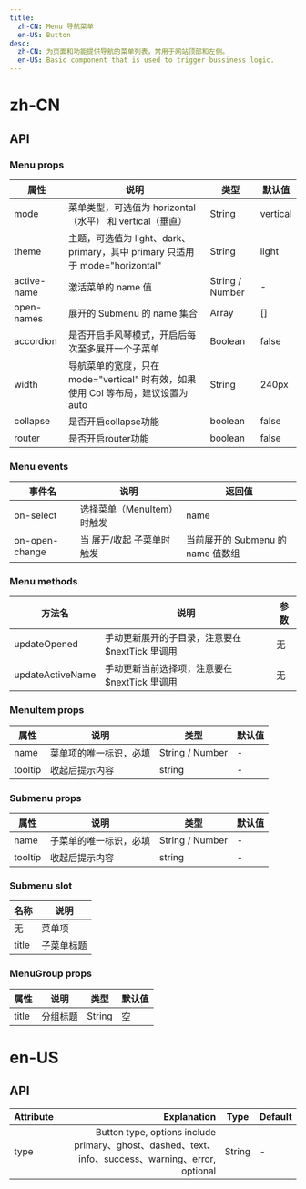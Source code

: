 ```yaml
---
title:
  zh-CN: Menu 导航菜单
  en-US: Button
desc:
  zh-CN: 为页面和功能提供导航的菜单列表，常用于网站顶部和左侧。
  en-US: Basic component that is used to trigger bussiness logic.
---
```



# zh-CN

## API

### Menu props
| 属性 |说明 |类型 |默认值 |
| --- |--- |--- |--- |
| mode |菜单类型，可选值为 horizontal（水平） 和 vertical（垂直） |String |vertical |
| theme |主题，可选值为 light、dark、primary，其中 primary 只适用于 mode="horizontal" |String |light |
| active-name |激活菜单的 name 值 |String / Number |- |
| open-names |展开的 Submenu 的 name 集合 |Array |[] |
| accordion |是否开启手风琴模式，开启后每次至多展开一个子菜单 |Boolean |false |
| width |导航菜单的宽度，只在 mode="vertical" 时有效，如果使用 Col 等布局，建议设置为 auto |String |240px |
| collapse | 是否开启collapse功能 | boolean | false |
| router | 是否开启router功能 | boolean | false |

### Menu events

| 事件名 |说明 |返回值 |
| --- |--- |--- |
| on-select |选择菜单（MenuItem）时触发 |name |
| on-open-change |当 展开/收起 子菜单时触发 |当前展开的 Submenu 的 name 值数组 |

### Menu methods

| 方法名 |说明 |参数 |
| --- |--- |--- |
| updateOpened |手动更新展开的子目录，注意要在 $nextTick 里调用 |无 |
| updateActiveName |手动更新当前选择项，注意要在 $nextTick 里调用 |无 |

### MenuItem props

| 属性 |说明 |类型 |默认值 |
| --- |--- |--- |--- |
| name |菜单项的唯一标识，必填 |String / Number |- |
| tooltip | 收起后提示内容 | string |  -   |
### Submenu props

| 属性 |说明 |类型 |默认值 |
| --- |--- |--- |--- |
| name |子菜单的唯一标识，必填 |String / Number |- |
| tooltip | 收起后提示内容 | string |  -   |
### Submenu slot

| 名称 |说明 |
| --- |--- |
| 无 |菜单项 |
| title |子菜单标题 |

### MenuGroup props

| 属性 |说明 |类型 |默认值 |
| --- |--- |--- |--- |
| title |分组标题 |String |空 |

# en-US

## API
| Attribute        | Explanation    |  Type  | Default|
| --------   | -----:   | ---- | ---- |
| type        | Button type, options include primary、ghost、dashed、text、info、success、warning、error, optional      |   String   | -|

